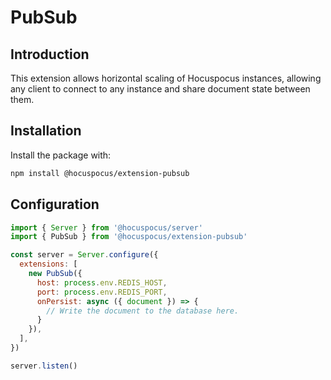 # PubSub

## Introduction
This extension allows horizontal scaling of Hocuspocus instances, allowing any
client to connect to any instance and share document state between them.

## Installation
Install the package with:

```bash
npm install @hocuspocus/extension-pubsub
```

## Configuration
```js
import { Server } from '@hocuspocus/server'
import { PubSub } from '@hocuspocus/extension-pubsub'

const server = Server.configure({
  extensions: [
    new PubSub({
      host: process.env.REDIS_HOST,
      port: process.env.REDIS_PORT,
      onPersist: async ({ document }) => {
        // Write the document to the database here.
      }
    }),
  ],
})

server.listen()
```
